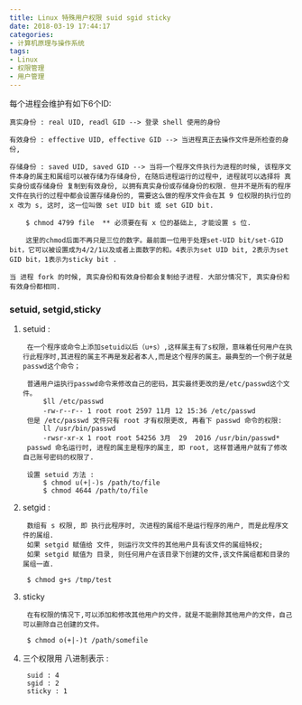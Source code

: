 ```yaml
---
title: Linux 特殊用户权限 suid sgid sticky
date: 2018-03-19 17:44:17
categories:
- 计算机原理与操作系统
tags:
- Linux
- 权限管理
- 用户管理
---
```


每个进程会维护有如下6个ID:

    真实身份 : real UID, readl GID --> 登录 shell 使用的身份

    有效身份 : effective UID, effective GID --> 当进程真正去操作文件是所检查的身份,

    存储身份 : saved UID, saved GID --> 当将一个程序文件执行为进程的时候, 该程序文件本身的属主和属组可以被存储为存储身份, 在随后进程运行的过程中, 进程就可以选择将 真实身份或存储身份 复制到有效身份, 以拥有真实身份或存储身份的权限. 但并不是所有的程序文件在执行的过程中都会设置存储身份的, 需要这么做的程序文件会在其 9 位权限的执行位的 x 改为 s, 这时, 这一位叫做 set UID bit 或 set GID bit.

        $ chmod 4799 file  ** 必须要在有 x 位的基础上, 才能设置 s 位.

        这里的chmod后面不再只是三位的数字。最前面一位用于处理set-UID bit/set-GID bit，它可以被设置成为4/2/1以及或者上面数字的和。4表示为set UID bit, 2表示为set GID bit，1表示为sticky bit .

    当 进程 fork 的时候, 真实身份和有效身份都会复制给子进程. 大部分情况下, 真实身份和有效身份都相同. 

### setuid, setgid,sticky

1. setuid :
 
        在一个程序或命令上添加setuid以后（u+s）,这样属主有了s权限，意味着任何用户在执行此程序时,其进程的属主不再是发起者本人,而是这个程序的属主。最典型的一个例子就是passwd这个命令；

        普通用户运执行passwd命令来修改自己的密码，其实最终更改的是/etc/passwd这个文件。
            $ll /etc/passwd
            -rw-r--r-- 1 root root 2597 11月 12 15:36 /etc/passwd
        但是 /etc/passwd 文件只有 root 才有权限更改, 再看下 passwd 命令的权限:  
            ll /usr/bin/passwd
            -rwsr-xr-x 1 root root 54256 3月  29  2016 /usr/bin/passwd*
        passwd 命名运行时, 进程的属主是程序的属主, 即 root, 这样普通用户就有了修改自己账号密码的权限了.
        
        设置 setuid 方法 : 
            $ chmod u(+|-)s /path/to/file
            $ chmod 4644 /path/to/file
    
2. setgid :

        数组有 s 权限, 即 执行此程序时, 次进程的属组不是运行程序的用户, 而是此程序文件的属组. 
        如果 setgid 赋值给 文件, 则运行次文件的其他用户具有该文件的属组特权;
        如果 setgid 赋值为 目录, 则任何用户在该目录下创建的文件,该文件属组都和目录的属组一直.
        
        $ chmod g+s /tmp/test

3. sticky

        在有权限的情况下,可以添加和修改其他用户的文件，就是不能删除其他用户的文件，自己可以删除自己创建的文件。

        $ chmod o(+|-)t /path/somefile

4. 三个权限用 八进制表示 : 

        suid : 4 
        sgid : 2 
        sticky : 1